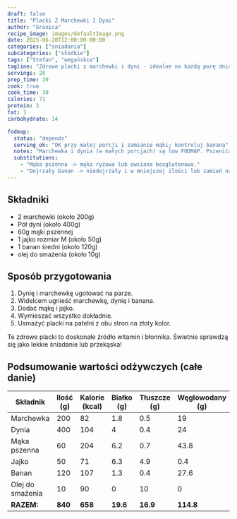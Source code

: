 ```yaml
---
draft: false
title: "Placki Z Marchewki I Dyni"
author: "Granica"
recipe_image: images/defaultImage.png
date: 2025-06-20T12:00:00-00:00
categories: ["sniadania"]
subcategories: ["słodkie"]
tags: ["Stefan", "wegańskie"]
tagline: "Zdrowe placki z marchewki i dyni - idealne na każdą porę dnia!"
servings: 20
prep_time: 30
cook: true
cook_time: 30
calories: 71
protein: 3
fat: 1
carbohydrate: 14

fodmap:
  status: "depends"
  serving_ok: "OK przy małej porcji i zamianie mąki; kontroluj banana"
  notes: "Marchewka i dynia (w małych porcjach) są low FODMAP. Pszenica i dojrzały banan zwiększają FODMAP."
  substitutions:
    - "Mąka pszenna -> mąka ryżowa lub owsiana bezglutenowa."
    - "Dojrzały banan -> niedojrzały i w mniejszej ilości lub zamień na puree z dyni."
---
```


## Składniki
- 2 marchewki (około 200g)
- Pół dyni (około 400g)
- 60g mąki pszennej
- 1 jajko rozmiar M (około 50g)
- 1 banan średni (około 120g)
- olej do smażenia (około 10g)

## Sposób przygotowania

1. Dynię i marchewkę ugotować na parze.
2. Widelcem ugnieść marchewkę, dynię i banana.
3. Dodać mąkę i jajko.
4. Wymieszać wszystko dokładnie.
5. Usmażyć placki na patelni z obu stron na złoty kolor.

Te zdrowe placki to doskonałe źródło witamin i błonnika. Świetnie sprawdzą się jako lekkie śniadanie lub przekąska!

## Podsumowanie wartości odżywczych (całe danie)

| Składnik         | Ilość (g) | Kalorie (kcal) | Białko (g) | Tłuszcze (g) | Węglowodany (g) |
|------------------|-----------|----------------|------------|--------------|-----------------|
| Marchewka        | 200       | 82             | 1.8        | 0.5          | 19              |
| Dynia            | 400       | 104            | 4          | 0.4          | 24              |
| Mąka pszenna     | 60        | 204            | 6.2        | 0.7          | 43.8            |
| Jajko            | 50        | 71             | 6.3        | 4.9          | 0.4             |
| Banan            | 120       | 107            | 1.3        | 0.4          | 27.6            |
| Olej do smażenia | 10        | 90             | 0          | 10           | 0               |
| **RAZEM:**       | **840**   | **658**        | **19.6**   | **16.9**     | **114.8**       |